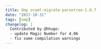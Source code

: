 ```yaml
---
title: Omp ocaml-migrate-parsetree-1.0.7
date: "2017-10-31"
tags: [omp]
changelog: |
  Contributed by @hhugo:
  - update Magic Number for 4.06
  - fix some compilation warnings
---
```


